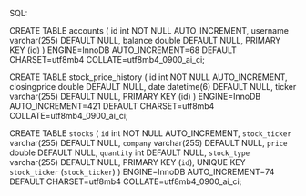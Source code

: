 SQL: 

CREATE TABLE accounts (
  id int NOT NULL AUTO_INCREMENT,
  username varchar(255) DEFAULT NULL,
  balance double DEFAULT NULL,
  PRIMARY KEY (id)
) ENGINE=InnoDB AUTO_INCREMENT=68 DEFAULT CHARSET=utf8mb4 COLLATE=utf8mb4_0900_ai_ci;


CREATE TABLE stock_price_history (
  id int NOT NULL AUTO_INCREMENT,
  closingprice double DEFAULT NULL,
  date datetime(6) DEFAULT NULL,
  ticker varchar(255) DEFAULT NULL,
  PRIMARY KEY (id)
) ENGINE=InnoDB AUTO_INCREMENT=421 DEFAULT CHARSET=utf8mb4 COLLATE=utf8mb4_0900_ai_ci;


CREATE TABLE `stocks` (
  `id` int NOT NULL AUTO_INCREMENT,
  `stock_ticker` varchar(255) DEFAULT NULL,
  `company` varchar(255) DEFAULT NULL,
  `price` double DEFAULT NULL,
  `quantity` int DEFAULT NULL,
  `stock_type` varchar(255) DEFAULT NULL,
  PRIMARY KEY (`id`),
  UNIQUE KEY `stock_ticker` (`stock_ticker`)
) ENGINE=InnoDB AUTO_INCREMENT=74 DEFAULT CHARSET=utf8mb4 COLLATE=utf8mb4_0900_ai_ci;
